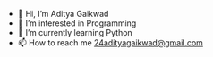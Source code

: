 - 👋 Hi, I’m Aditya Gaikwad
- 👀 I’m interested in Programming
- 🌱 I’m currently learning Python
- 📫 How to reach me 24adityagaikwad@gmail.com

<!---
AdityagCode/AdityagCode is a ✨ special ✨ repository because its `README.md` (this file) appears on your GitHub profile.
You can click the Preview link to take a look at your changes.
--->
